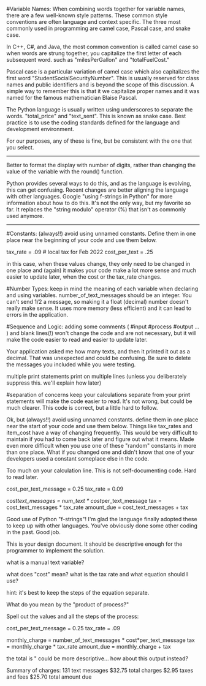 #Variable Names:
When combining words together for variable names, there are a few well-known style patterns. These common style conventions are often language and context specific. The three most commonly used in programming are camel case, Pascal case, and snake case.

In C++, C#, and Java, the most common convention is called camel case so when words are strung together, you capitalize the first letter of each subsequent word. such as "milesPerGallon" and "totalFuelCost."

Pascal case is a particular variation of camel case which also capitalizes the first word "StudentSocialSecurityNumber". This is usually reserved for class names and public identifiers and is beyond the scope of this discussion. A simple way to remember this is that it we capitalize proper names and it was named for the famous mathematician Blaise Pascal.

The Python language is usually written using underscores to separate the words. "total_price" and "text_sent". This is known as snake case.
Best practice is to use the coding standards defined for the language and development environment.

For our purposes, any of these is fine, but be consistent with the one that you select.

---

Better to format the display with number of digits, rather than changing the value of the variable with the round() function.

Python provides several ways to do this, and as the language is evolving, this can get confusing. Recent changes are better aligning the language with other languages. Google "using f-strings in Python" for more information about how to do this. It's not the only way, but my favorite so far. It replaces the "string modulo" operator (%) that isn't as commonly used anymore.

---

#Constants:
(always!!) avoid using unnamed constants. Define them in one place near the beginning of your code and use them below.

tax_rate = .09 # local tax for Feb 2022
cost_per_text = .25

in this case, when these values change, they only need to be changed in one place and (again) it makes your code make a lot more sense and much easier to update later, when the cost or the tax_rate changes.

#Number Types:
keep in mind the meaning of each variable when declaring and using variables. number_of_text_messages should be an integer. You can't send 1/2 a message, so making it a float (decimal) number doesn't really make sense. It uses more memory (less efficient) and it can lead to errors in the application.

#Sequence and Logic:
adding some comments ( #input #process #output ... ) and blank lines(!) won't change the code and are not necessary, but it will make the code easier to read and easier to update later.

Your application asked me how many texts, and then it printed it out as a decimal. That was unexpected and could be confusing. Be sure to delete the messages you included while you were testing.

multiple print statements print on multiple lines (unless you deliberately suppress this. we'll explain how later)

#separation of concerns
keep your calculations separate from your print statements will make the code easier to read. It's not wrong, but could be much clearer. This code is correct, but a little hard to follow.

Ok, but (always!!) avoid using unnamed constants. define them in one place near the start of your code and use them below. Things like tax_rates and item_cost have a way of changing frequently. This would be very difficult to maintain if you had to come back later and figure out what it means. Made even more difficult when you use one of these "random" constants in more than one place. What if you changed one and didn't know that one of your developers used a constant someplace else in the code.

Too much on your calculation line. This is not self-documenting code. Hard to read later.

cost_per_text_message = 0.25
tax_rate = 0.09

cost*text_messages = num_text * cost*per_text_message
tax = cost_text_messages * tax_rate
amount_due = cost_text_messages + tax

Good use of Python "f-strings"! I'm glad the language finally adopted these to keep up with other languages. You've obviously done some other coding in the past. Good job.

This is your design document. It should be descriptive enough for the programmer to implement the solution.

what is a manual text variable?

what does "cost" mean? what is the tax rate and what equation should I use?

hint: it's best to keep the steps of the equation separate.

What do you mean by the "product of process?"

Spell out the values and all the steps of the process:

cost_per_text_message = 0.25
tax_rate = .09

monthly_charge = number_of_text_messages * cost*per_text_message
tax = monthly_charge \* tax_rate
amount_due = monthly_charge + tax

the total is " could be more descriptive... how about this output instead?

Summary of charges:
131 text messages
$32.75 total charges
$2.95 taxes and fees
$25.70 total amount due

